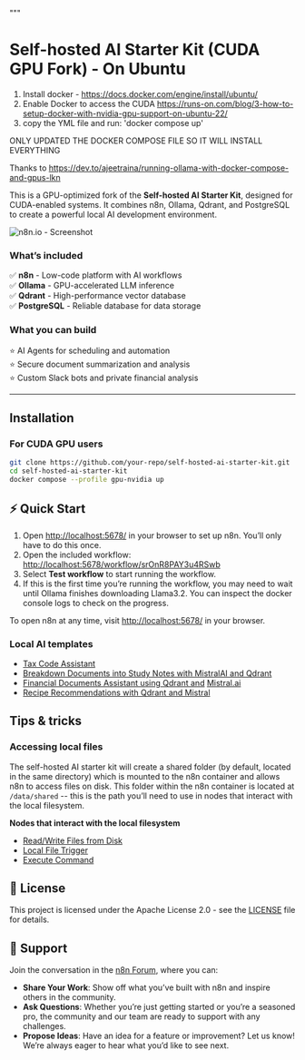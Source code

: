 """
# Self-hosted AI Starter Kit (CUDA GPU Fork) - On Ubuntu 


1. Install docker - https://docs.docker.com/engine/install/ubuntu/
2. Enable Docker to access the CUDA https://runs-on.com/blog/3-how-to-setup-docker-with-nvidia-gpu-support-on-ubuntu-22/
3. copy the YML file and run: 'docker compose up'


ONLY UPDATED THE DOCKER COMPOSE FILE SO IT WILL INSTALL EVERYTHING

Thanks to 
https://dev.to/ajeetraina/running-ollama-with-docker-compose-and-gpus-lkn


This is a GPU-optimized fork of the **Self-hosted AI Starter Kit**, designed for CUDA-enabled systems. It combines n8n, Ollama, Qdrant, and PostgreSQL to create a powerful local AI development environment.

![n8n.io - Screenshot](https://raw.githubusercontent.com/n8n-io/self-hosted-ai-starter-kit/main/assets/n8n-demo.gif)

### What’s included

✅ **n8n** - Low-code platform with AI workflows  
✅ **Ollama** - GPU-accelerated LLM inference  
✅ **Qdrant** - High-performance vector database  
✅ **PostgreSQL** - Reliable database for data storage  

### What you can build

⭐️ AI Agents for scheduling and automation  
⭐️ Secure document summarization and analysis  
⭐️ Custom Slack bots and private financial analysis  

---

## Installation

### For CUDA GPU users

```bash
git clone https://github.com/your-repo/self-hosted-ai-starter-kit.git
cd self-hosted-ai-starter-kit
docker compose --profile gpu-nvidia up
```
## ⚡️ Quick Start

1. Open <http://localhost:5678/> in your browser to set up n8n. You’ll only
   have to do this once.
2. Open the included workflow:
   <http://localhost:5678/workflow/srOnR8PAY3u4RSwb>
3. Select **Test workflow** to start running the workflow.
4. If this is the first time you’re running the workflow, you may need to wait
   until Ollama finishes downloading Llama3.2. You can inspect the docker
   console logs to check on the progress.


To open n8n at any time, visit <http://localhost:5678/> in your browser.



### Local AI templates

- [Tax Code Assistant](https://n8n.io/workflows/2341-build-a-tax-code-assistant-with-qdrant-mistralai-and-openai/)
- [Breakdown Documents into Study Notes with MistralAI and Qdrant](https://n8n.io/workflows/2339-breakdown-documents-into-study-notes-using-templating-mistralai-and-qdrant/)
- [Financial Documents Assistant using Qdrant and](https://n8n.io/workflows/2335-build-a-financial-documents-assistant-using-qdrant-and-mistralai/) [Mistral.ai](http://mistral.ai/)
- [Recipe Recommendations with Qdrant and Mistral](https://n8n.io/workflows/2333-recipe-recommendations-with-qdrant-and-mistral/)

## Tips & tricks

### Accessing local files

The self-hosted AI starter kit will create a shared folder (by default,
located in the same directory) which is mounted to the n8n container and
allows n8n to access files on disk. This folder within the n8n container is
located at `/data/shared` -- this is the path you’ll need to use in nodes that
interact with the local filesystem.

**Nodes that interact with the local filesystem**

- [Read/Write Files from Disk](https://docs.n8n.io/integrations/builtin/core-nodes/n8n-nodes-base.filesreadwrite/)
- [Local File Trigger](https://docs.n8n.io/integrations/builtin/core-nodes/n8n-nodes-base.localfiletrigger/)
- [Execute Command](https://docs.n8n.io/integrations/builtin/core-nodes/n8n-nodes-base.executecommand/)

## 📜 License

This project is licensed under the Apache License 2.0 - see the
[LICENSE](LICENSE) file for details.

## 💬 Support

Join the conversation in the [n8n Forum](https://community.n8n.io/), where you
can:

- **Share Your Work**: Show off what you’ve built with n8n and inspire others
  in the community.
- **Ask Questions**: Whether you’re just getting started or you’re a seasoned
  pro, the community and our team are ready to support with any challenges.
- **Propose Ideas**: Have an idea for a feature or improvement? Let us know!
  We’re always eager to hear what you’d like to see next.
